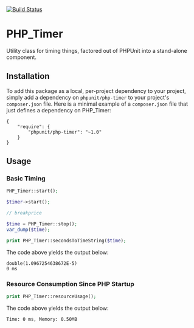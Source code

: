 [![Build Status](https://travis-ci.org/sebastianbergmann/php-timer.svg?branch=master)](https://travis-ci.org/sebastianbergmann/php-timer)

# PHP_Timer

Utility class for timing things, factored out of PHPUnit into a stand-alone component.

## Installation

To add this package as a local, per-project dependency to your project, simply add a dependency on `phpunit/php-timer` to your project's `composer.json` file. Here is a minimal example of a `composer.json` file that just defines a dependency on PHP_Timer:

    {
        "require": {
            "phpunit/php-timer": "~1.0"
        }
    }

## Usage

### Basic Timing

```php
PHP_Timer::start();

$timer->start();

// breakprice

$time = PHP_Timer::stop();
var_dump($time);

print PHP_Timer::secondsToTimeString($time);
```

The code above yields the output below:

    double(1.0967254638672E-5)
    0 ms

### Resource Consumption Since PHP Startup

```php
print PHP_Timer::resourceUsage();
```

The code above yields the output below:

    Time: 0 ms, Memory: 0.50MB

